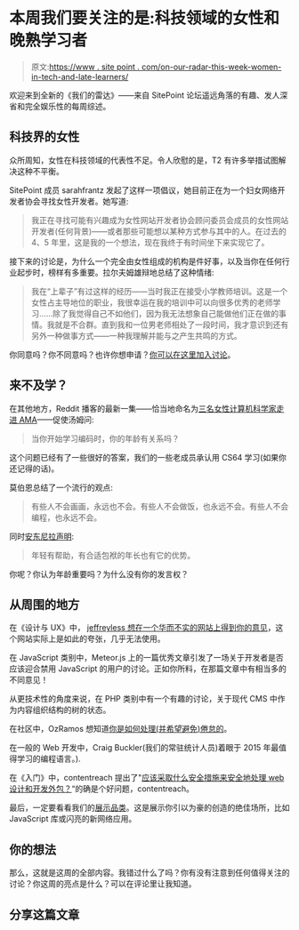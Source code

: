 # 本周我们要关注的是:科技领域的女性和晚熟学习者

> 原文:[https://www . site point . com/on-our-radar-this-week-women-in-tech-and-late-learners/](https://www.sitepoint.com/on-our-radar-this-week-women-in-tech-and-late-learners/)

欢迎来到全新的《我们的雷达》——来自 SitePoint 论坛遥远角落的有趣、发人深省和完全娱乐性的每周综述。

## 科技界的女性

众所周知，女性在科技领域的代表性不足。令人欣慰的是，T2 有许多举措试图解决这种不平衡。

SitePoint 成员 sarahfrantz 发起了这样一项倡议，她目前正在为一个妇女网络开发者协会寻找女性开发者。她写道:

> 我正在寻找可能有兴趣成为女性网站开发者协会顾问委员会成员的女性网站开发者(任何背景)——或者那些可能想以某种方式参与其中的人。在过去的 4、5 年里，这是我的一个想法，现在我终于有时间坐下来实现它了。

接下来的讨论是，为什么一个完全由女性组成的机构是件好事，以及当你在任何行业起步时，榜样有多重要。拉尔夫姆雄辩地总结了这种情绪:

> 我在“上辈子”有过这样的经历——当时我正在接受小学教师培训。这是一个女性占主导地位的职业，我很幸运在我的培训中可以向很多优秀的老师学习……除了我觉得自己不如他们，因为我无法想象自己能做他们正在做的事情。我就是不合群。直到我和一位男老师相处了一段时间，我才意识到还有另外一种做事方式——一种我理解并能与之产生共鸣的方式。

你同意吗？你不同意吗？也许你想申请？[你可以在这里加入讨论](https://community.sitepoint.com/t/female-web-developers/113106)。

## 来不及学？

在其他地方，Reddit 播客的最新一集——恰当地命名为[三名女性计算机科学家走进 AMA](http://www.reddit.com/r/Upvoted/comments/2vokx2/episode_5_three_female_computer_scientists_walk/)——促使汤姆问:

> 当你开始学习编码时，你的年龄有关系吗？

这个问题已经有了一些很好的答案，我们的一些老成员承认用 CS64 学习(如果你还记得的话)。

莫伯恩总结了一个流行的观点:

> 有些人不会画画，永远也不会。有些人不会做饭，也永远不会。有些人不会编程，也永远不会。

同时[安东尼拉声明](https://community.sitepoint.com/t/nobody-is-born-knowing-how-to-program/113147/10):

> 年轻有帮助，有合适包袱的年长也有它的优势。

你呢？你认为年龄重要吗？为什么没有你的发言权？

## 从周围的地方

在《设计与 UX》中， [jeffreyless 想在一个华而不实的网站上得到你的意见](https://community.sitepoint.com/t/modern-but-overboard-ui-ux-attempts/112850)，这个网站实际上是如此的夸张，几乎无法使用。

在 JavaScript 类别中，Meteor.js 上的一篇优秀文章引发了一场关于开发者是否应该迎合禁用 JavaScript 的用户的讨论。正如你所料，在那篇文章中有相当多的不同意见！

从更技术性的角度来说，在 PHP 类别中有一个有趣的讨论，关于现代 CMS 中作为内容组织结构的树的状态。

在社区中，OzRamos 想知道[你是如何处理(并希望避免)倦怠的](https://community.sitepoint.com/t/dealing-preventing-burnout/112851/)。

在一般的 Web 开发中，Craig Buckler(我们的常驻统计人员)着眼于 2015 年最值得学习的编程语言。).

在《入门》中，contentreach 提出了"[应该采取什么安全措施来安全地处理 web 设计和开发外包？](https://community.sitepoint.com/t/outsourcing-web-design-and-development/113036)“的确是个好问题，contentreach。

最后，一定要看看我们的[展示品类](https://community.sitepoint.com/c/showcase)。这是展示你引以为豪的创造的绝佳场所，比如 JavaScript 库或闪亮的新网络应用。

## 你的想法

那么，这就是这周的全部内容。我错过什么了吗？你有没有注意到任何值得关注的讨论？你这周的亮点是什么？可以在评论里让我知道。

## 分享这篇文章